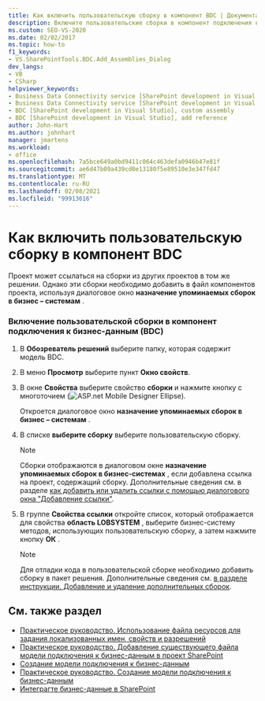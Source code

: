 ```yaml
---
title: Как включить пользовательскую сборку в компонент BDC | Документация Майкрософт
description: Включите пользовательские сборки в компонент подключения к бизнес-данным, чтобы проект мог ссылаться на сборки из других проектов в том же решении.
ms.custom: SEO-VS-2020
ms.date: 02/02/2017
ms.topic: how-to
f1_keywords:
- VS.SharePointTools.BDC.Add_Assemblies_Dialog
dev_langs:
- VB
- CSharp
helpviewer_keywords:
- Business Data Connectivity service [SharePoint development in Visual Studio], add reference
- Business Data Connectivity service [SharePoint development in Visual Studio], custom assembly
- BDC [SharePoint development in Visual Studio], custom assembly
- BDC [SharePoint development in Visual Studio], add reference
author: John-Hart
ms.author: johnhart
manager: jmartens
ms.workload:
- office
ms.openlocfilehash: 7a5bce649a0bd9411c064c463defa0946b47e81f
ms.sourcegitcommit: ae6d47b09a439cd0e13180f5e89510e3e347fd47
ms.translationtype: MT
ms.contentlocale: ru-RU
ms.lasthandoff: 02/08/2021
ms.locfileid: "99913616"
---
```

# <a name="how-to-include-a-custom-assembly-in-a-bdc-feature"></a>Как включить пользовательскую сборку в компонент BDC
  Проект может ссылаться на сборки из других проектов в том же решении. Однако эти сборки необходимо добавить в файл компонентов проекта, используя диалоговое окно **назначение упоминаемых сборок в бизнес – системам** .

### <a name="to-include-a-custom-assembly-in-a-business-data-connectivity-bdc-feature"></a>Включение пользовательской сборки в компонент подключения к бизнес-данным (BDC)

1. В **Обозреватель решений** выберите папку, которая содержит модель BDC.

2. В меню **Просмотр** выберите пункт **Окно свойств**.

3. В окне **Свойства** выберите свойство **сборки** и нажмите кнопку с многоточием (![ASP.net Mobile Designer Ellipse](../sharepoint/media/mwellipsis.gif "Эллипс конструктора ASP.NET для мобильных устройств")).

     Откроется диалоговое окно **назначение упоминаемых сборок в бизнес – системам** .

4. В списке **выберите сборку** выберите пользовательскую сборку.

    > [!NOTE]
    > Сборки отображаются в диалоговом окне **назначение упоминаемых сборок в бизнес-системах** , если добавлена ссылка на проект, содержащий сборку. Дополнительные сведения см. в разделе [как добавить или удалить ссылки с помощью диалогового окна "Добавление ссылки"](/previous-versions/wkze6zky(v=vs.140)).

5. В группе **Свойства ссылки** откройте список, который отображается для свойства **область LOBSYSTEM** , выберите бизнес-систему методов, использующих пользовательскую сборку, а затем нажмите кнопку **ОК** .

    > [!NOTE]
    > Для отладки кода в пользовательской сборке необходимо добавить сборку в пакет решения. Дополнительные сведения см. [в разделе инструкции. Добавление и удаление дополнительных сборок](../sharepoint/how-to-add-and-remove-additional-assemblies.md).

## <a name="see-also"></a>См. также раздел
- [Практическое руководство. Использование файла ресурсов для задания локализованных имен, свойств и разрешений](../sharepoint/how-to-use-a-resource-file-to-specify-localized-names-properties-and-permissions.md)
- [Практическое руководство. Добавление существующего файла модели подключения к бизнес-данным в проект SharePoint](../sharepoint/how-to-add-an-existing-bdc-model-file-to-a-sharepoint-project.md)
- [Создание модели подключения к бизнес-данным](../sharepoint/creating-a-business-data-connectivity-model.md)
- [Практическое руководство. Создание модели подключения к бизнес-данным](../sharepoint/how-to-create-a-bdc-model.md)
- [Интеграгте бизнес-данные в SharePoint](../sharepoint/integrating-business-data-into-sharepoint.md)